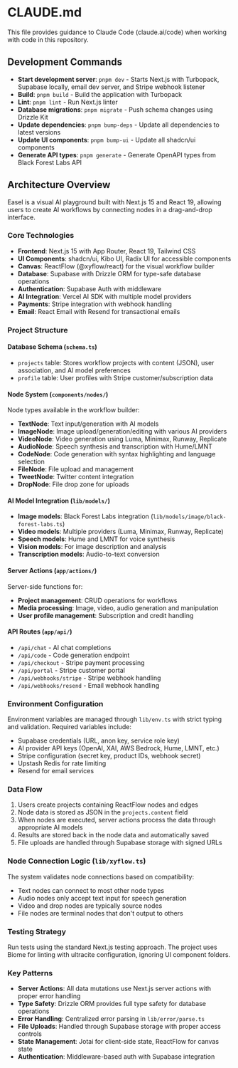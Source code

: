# CLAUDE.md

This file provides guidance to Claude Code (claude.ai/code) when working with code in this repository.

## Development Commands

- **Start development server**: `pnpm dev` - Starts Next.js with Turbopack, Supabase locally, email dev server, and Stripe webhook listener
- **Build**: `pnpm build` - Build the application with Turbopack
- **Lint**: `pnpm lint` - Run Next.js linter
- **Database migrations**: `pnpm migrate` - Push schema changes using Drizzle Kit
- **Update dependencies**: `pnpm bump-deps` - Update all dependencies to latest versions
- **Update UI components**: `pnpm bump-ui` - Update all shadcn/ui components
- **Generate API types**: `pnpm generate` - Generate OpenAPI types from Black Forest Labs API

## Architecture Overview

Easel is a visual AI playground built with Next.js 15 and React 19, allowing users to create AI workflows by connecting nodes in a drag-and-drop interface.

### Core Technologies
- **Frontend**: Next.js 15 with App Router, React 19, Tailwind CSS
- **UI Components**: shadcn/ui, Kibo UI, Radix UI for accessible components
- **Canvas**: ReactFlow (@xyflow/react) for the visual workflow builder
- **Database**: Supabase with Drizzle ORM for type-safe database operations
- **Authentication**: Supabase Auth with middleware
- **AI Integration**: Vercel AI SDK with multiple model providers
- **Payments**: Stripe integration with webhook handling
- **Email**: React Email with Resend for transactional emails

### Project Structure

#### Database Schema (`schema.ts`)
- `projects` table: Stores workflow projects with content (JSON), user association, and AI model preferences
- `profile` table: User profiles with Stripe customer/subscription data

#### Node System (`components/nodes/`)
Node types available in the workflow builder:
- **TextNode**: Text input/generation with AI models
- **ImageNode**: Image upload/generation/editing with various AI providers
- **VideoNode**: Video generation using Luma, Minimax, Runway, Replicate
- **AudioNode**: Speech synthesis and transcription with Hume/LMNT
- **CodeNode**: Code generation with syntax highlighting and language selection
- **FileNode**: File upload and management
- **TweetNode**: Twitter content integration
- **DropNode**: File drop zone for uploads

#### AI Model Integration (`lib/models/`)
- **Image models**: Black Forest Labs integration (`lib/models/image/black-forest-labs.ts`)
- **Video models**: Multiple providers (Luma, Minimax, Runway, Replicate)
- **Speech models**: Hume and LMNT for voice synthesis
- **Vision models**: For image description and analysis
- **Transcription models**: Audio-to-text conversion

#### Server Actions (`app/actions/`)
Server-side functions for:
- **Project management**: CRUD operations for workflows
- **Media processing**: Image, video, audio generation and manipulation
- **User profile management**: Subscription and credit handling

#### API Routes (`app/api/`)
- `/api/chat` - AI chat completions
- `/api/code` - Code generation endpoint  
- `/api/checkout` - Stripe payment processing
- `/api/portal` - Stripe customer portal
- `/api/webhooks/stripe` - Stripe webhook handling
- `/api/webhooks/resend` - Email webhook handling

### Environment Configuration

Environment variables are managed through `lib/env.ts` with strict typing and validation. Required variables include:
- Supabase credentials (URL, anon key, service role key)
- AI provider API keys (OpenAI, XAI, AWS Bedrock, Hume, LMNT, etc.)
- Stripe configuration (secret key, product IDs, webhook secret)
- Upstash Redis for rate limiting
- Resend for email services

### Data Flow

1. Users create projects containing ReactFlow nodes and edges
2. Node data is stored as JSON in the `projects.content` field
3. When nodes are executed, server actions process the data through appropriate AI models
4. Results are stored back in the node data and automatically saved
5. File uploads are handled through Supabase storage with signed URLs

### Node Connection Logic (`lib/xyflow.ts`)

The system validates node connections based on compatibility:
- Text nodes can connect to most other node types
- Audio nodes only accept text input for speech generation
- Video and drop nodes are typically source nodes
- File nodes are terminal nodes that don't output to others

### Testing Strategy

Run tests using the standard Next.js testing approach. The project uses Biome for linting with ultracite configuration, ignoring UI component folders.

### Key Patterns

- **Server Actions**: All data mutations use Next.js server actions with proper error handling
- **Type Safety**: Drizzle ORM provides full type safety for database operations  
- **Error Handling**: Centralized error parsing in `lib/error/parse.ts`
- **File Uploads**: Handled through Supabase storage with proper access controls
- **State Management**: Jotai for client-side state, ReactFlow for canvas state
- **Authentication**: Middleware-based auth with Supabase integration